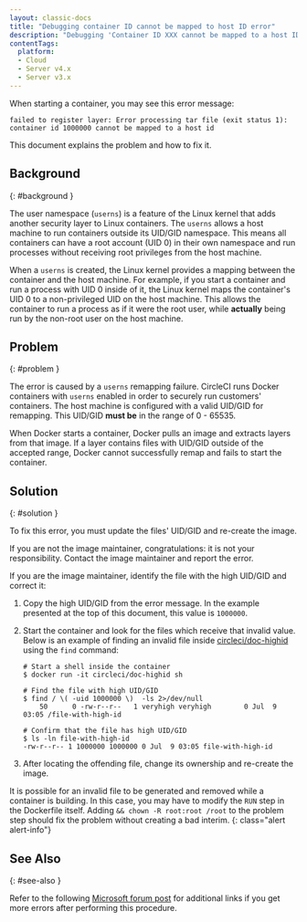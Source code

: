 ```yaml
---
layout: classic-docs
title: "Debugging container ID cannot be mapped to host ID error"
description: "Debugging 'Container ID XXX cannot be mapped to a host ID' error when starting a container"
contentTags:
  platform:
  - Cloud
  - Server v4.x
  - Server v3.x
---
```


When starting a container,
you may see this error message:

```shell
failed to register layer: Error processing tar file (exit status 1): container id 1000000 cannot be mapped to a host id
```

This document explains the problem and how to fix it.

## Background
{: #background }

The user namespace (`userns`) is a feature of the Linux kernel
that adds another security layer to Linux containers.
The `userns` allows a host machine
to run containers outside its UID/GID namespace.
This means all containers can have a root account (UID 0) in their own namespace
and run processes without receiving root privileges from the host machine.

When a `userns` is created,
the Linux kernel provides a mapping between the container and the host machine.
For example,
if you start a container
and run a process with UID 0 inside of it,
the Linux kernel maps the container's UID 0 to a non-privileged UID on the host machine.
This allows the container to run a process as if it were the root user,
while **actually** being run by the non-root user on the host machine.

## Problem
{: #problem }

The error is caused by a `userns` remapping failure.
CircleCI runs Docker containers with `userns` enabled
in order to securely run customers' containers.
The host machine is configured with a valid UID/GID for remapping.
This UID/GID **must be** in the range of 0 - 65535.

When Docker starts a container,
Docker pulls an image
and extracts layers from that image.
If a layer contains files with UID/GID outside of the accepted range,
Docker cannot successfully remap
and fails to start the container.

## Solution
{: #solution }

To fix this error,
you must update the files' UID/GID
and re-create the image.

If you are not the image maintainer, congratulations:
it is not your responsibility.
Contact the image maintainer
and report the error.

If you are the image maintainer,
identify the file with the high UID/GID
and correct it:

1. Copy the high UID/GID from the error message. In the example presented at the top of this document, this value is `1000000`.
2. Start the container and look for the files which receive that invalid value. Below is an example of finding an invalid file inside [circleci/doc-highid](https://hub.docker.com/r/circleci/doc-highid) using the `find` command:

    ```shell
    # Start a shell inside the container
    $ docker run -it circleci/doc-highid sh

    # Find the file with high UID/GID
    $ find / \( -uid 1000000 \)  -ls 2>/dev/null
        50      0 -rw-r--r--   1 veryhigh veryhigh        0 Jul  9 03:05 /file-with-high-id

    # Confirm that the file has high UID/GID
    $ ls -ln file-with-high-id
    -rw-r--r-- 1 1000000 1000000 0 Jul  9 03:05 file-with-high-id
    ```

3. After locating the offending file, change its ownership and re-create the image.

It is possible for an invalid file to be generated and removed
while a container is building.
In this case,
you may have to modify the `RUN` step in the Dockerfile itself.
Adding `&& chown -R root:root /root` to the problem step
should fix the problem without creating a bad interim.
{: class="alert alert-info"}

## See Also
{: #see-also }

Refer to the following [Microsoft forum post](https://social.msdn.microsoft.com/Forums/vstudio/en-US/f034bd0a-00e1-4a11-a716-8cf1112a5db4/container-id-xxxxxxx-cannot-be-mapped-to-a-host-id?forum=windowsazurewebsitespreview) for additional links if you get more errors after performing this procedure.
